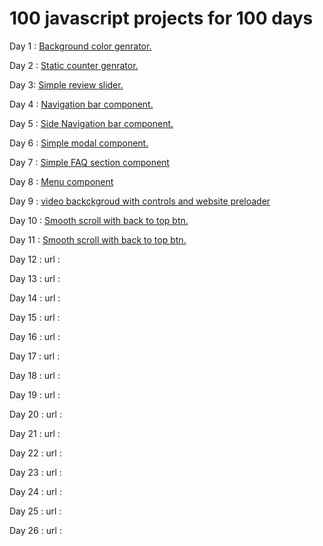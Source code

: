 # 100 javascript projects for 100 days
Day 1 : <a href="https://simplecolors.netlify.app/" target="_blank">Background color genrator.</a>

Day 2 : <a href="https://simplejscounter.netlify.app/" target="_blank">Static counter genrator.</a>

Day 3: <a href="https://simplereview.netlify.app/" target="_blank">Simple review slider.</a>

Day 4 : <a href="https://simpletopnavbar.netlify.app/" target="_blank">Navigation bar component.</a>

Day 5 : <a href="https://simplesidenav.netlify.app/" target="_blank">Side Navigation bar component.</a>

Day 6 : <a href="https://simplejsmodal.netlify.app/" target="_blank">Simple modal component.</a>

Day 7 : <a href="https://simplefaq.netlify.app/" target="_blank">Simple FAQ section component</a>

Day 8 : <a href="https://simplejsmenu.netlify.app/" target="_blank">Menu component</a>

Day 9 : <a href="https://videojscontrol.netlify.app/" target="_blank">video backckgroud with controls and website preloader</a>

Day 10 : <a href="https://smoothslide.netlify.app/" target="_blank">Smooth scroll with back to top btn.</a>



Day 11 : <a href="https://abouttab.netlify.app/" target="_blank">Smooth scroll with back to top btn.</a>

Day 12 :
url :

Day 13 :
url :

Day 14 :
url :

Day 15 :
url :

Day 16 :
url :

Day 17 :
url :

Day 18 :
url :

Day 19 :
url :

Day 20 :
url :

Day 21 :
url :

Day 22 :
url :

Day 23 :
url :

Day 24 :
url :

Day 25 :
url :

Day 26 :
url :
